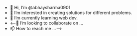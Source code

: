 - 👋 Hi, I’m @abhaysharma0901
- 👀 I’m interested in creating solutions for different problems.
- 🌱 I’m currently learning web dev.
- <--💞️ I’m looking to collaborate on ...
- 📫 How to reach me ...-->

<!---
abhaysharma0901/abhaysharma0901 is a ✨ special ✨ repository because its `README.md` (this file) appears on your GitHub profile.
You can click the Preview link to take a look at your changes.
--->
